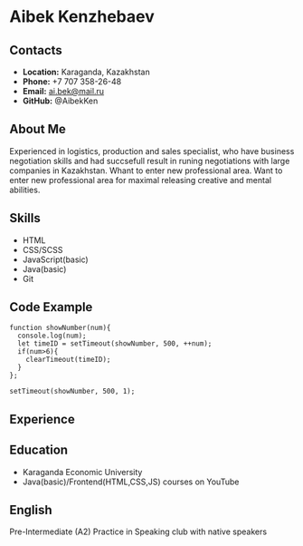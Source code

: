 # Aibek Kenzhebaev
## Contacts 
- **Location:** Karaganda, Kazakhstan
- **Phone:** +7 707 358-26-48
- **Email:** ai.bek@mail.ru
- **GitHub:** @AibekKen

## About Me
Experienced in logistics, production and sales specialist, who have business negotiation skills and had succsefull result in runing negotiations  with large companies in Kazakhstan. Whant to enter new professional area.  Want to enter new professional area for maximal releasing creative and mental abilities.
## Skills
- HTML
- CSS/SCSS
- JavaScript(basic)
- Java(basic)
- Git
## Code Example
```
function showNumber(num){
  console.log(num);
  let timeID = setTimeout(showNumber, 500, ++num);
  if(num>6){
    clearTimeout(timeID);
  }
};

setTimeout(showNumber, 500, 1);
```
## Experience
## Education
- Karaganda Economic University
- Java(basic)/Frontend(HTML,CSS,JS) courses on YouTube

## English
 Pre-Intermediate (A2)
Practice in Speaking club with native speakers